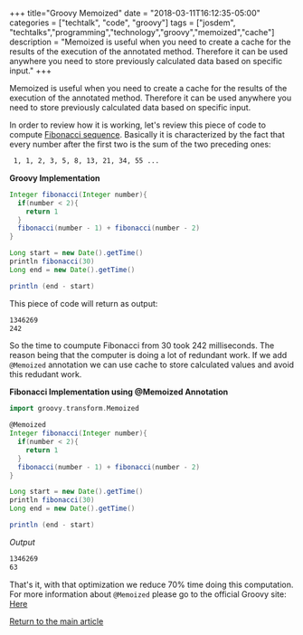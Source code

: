 +++
title="Groovy Memoized"
date = "2018-03-11T16:12:35-05:00"
categories = ["techtalk", "code", "groovy"]
tags = ["josdem", "techtalks","programming","technology","groovy","memoized","cache"]
description = "Memoized is useful when you need to create a cache for the results of the execution of the annotated method. Therefore it can be used anywhere you need to store previously calculated data based on specific input."
+++

Memoized is useful when you need to create a cache for the results of the execution of the annotated method. Therefore it can be used anywhere you need to store previously calculated data based on specific input.

In order to review how it is working, let's review this piece of code to compute [Fibonacci sequence](https://en.wikipedia.org/wiki/Fibonacci_number). Basically it is characterized by the fact that every number after the first two is the sum of the two preceding ones:

```bash
 1, 1, 2, 3, 5, 8, 13, 21, 34, 55 ...
```

**Groovy Implementation**

```groovy
Integer fibonacci(Integer number){
  if(number < 2){
    return 1
  }
  fibonacci(number - 1) + fibonacci(number - 2)
}

Long start = new Date().getTime()
println fibonacci(30)
Long end = new Date().getTime()

println (end - start)
```

This piece of code will return as output:

```bash
1346269
242
```

So the time to coumpute Fibonacci from 30 took 242 milliseconds. The reason being that the computer is doing a lot of redundant work. If we add `@Memoized` annotation we can use cache to store calculated values and avoid this redudant work.

**Fibonacci Implementation using @Memoized Annotation**

```groovy
import groovy.transform.Memoized

@Memoized
Integer fibonacci(Integer number){
  if(number < 2){
    return 1
  }
  fibonacci(number - 1) + fibonacci(number - 2)
}

Long start = new Date().getTime()
println fibonacci(30)
Long end = new Date().getTime()

println (end - start)
```

*Output*

```bash
1346269
63
```

That's it, with that optimization we reduce 70% time doing this computation. For more information about `@Memoized` please go to the official Groovy site: [Here](http://docs.groovy-lang.org/2.4.9/html/gapi/groovy/transform/Memoized.html)

[Return to the main article](/techtalk/groovy)
